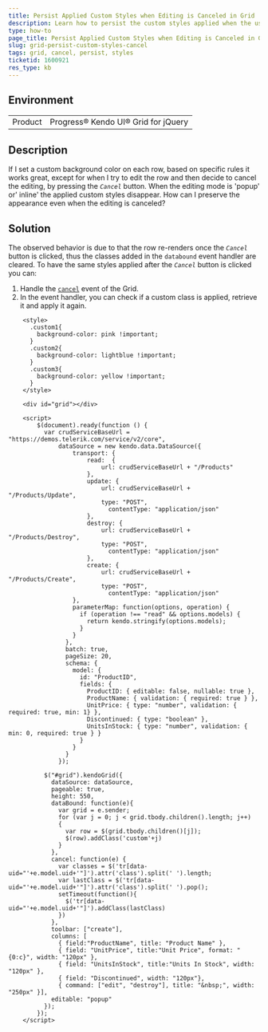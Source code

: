 ```yaml
---
title: Persist Applied Custom Styles when Editing is Canceled in Grid
description: Learn how to persist the custom styles applied when the user decides to cancel the editing in the Kendo UI Grid.
type: how-to
page_title: Persist Applied Custom Styles when Editing is Canceled in Grid - Kendo UI for jQuery Grid
slug: grid-persist-custom-styles-cancel
tags: grid, cancel, persist, styles
ticketid: 1600921
res_type: kb
---
```


## Environment

<table>	
	<tr>
		<td>Product</td>
		<td>Progress® Kendo UI® Grid for jQuery</td>
	</tr>
</table>

## Description

If I set a custom background color on each row, based on specific rules it works great, except for when I try to edit the row and then decide to cancel the editing, by pressing the _`Cancel`_ button. When the editing mode is 'popup' or' inline' the applied custom styles disappear. 
How can I preserve the appearance even when the editing is canceled?

## Solution

The observed behavior is due to that the row re-renders once the _`Cancel`_ button is clicked, thus the classes added in the `databound` event handler are cleared. To have the same styles applied after the _`Cancel`_ button is clicked you can:
 
1. Handle the [`cancel`](https://docs.telerik.com/kendo-ui/api/javascript/ui/grid/events/cancel) event of the Grid.
1. In the event handler, you can check if a custom class is applied, retrieve it and apply it again.

```dojo
    <style>
      .custom1{
        background-color: pink !important;
      }
      .custom2{
        background-color: lightblue !important;
      }
      .custom3{
        background-color: yellow !important;
      }
    </style>

    <div id="grid"></div>

    <script>
        $(document).ready(function () {
          var crudServiceBaseUrl = "https://demos.telerik.com/service/v2/core",
              dataSource = new kendo.data.DataSource({
                  transport: {
                      read:  {
                          url: crudServiceBaseUrl + "/Products"
                      },
                      update: {
                          url: crudServiceBaseUrl + "/Products/Update",
                          type: "POST",
                  		    contentType: "application/json"
                      },
                      destroy: {
                          url: crudServiceBaseUrl + "/Products/Destroy",
                          type: "POST",
                  		    contentType: "application/json"
                      },
                      create: {
                          url: crudServiceBaseUrl + "/Products/Create",
                          type: "POST",
                  		    contentType: "application/json"
                  },
                  parameterMap: function(options, operation) {
                    if (operation !== "read" && options.models) {
                      return kendo.stringify(options.models);
                    }
                  }
                },
                batch: true,
                pageSize: 20,
                schema: {
                  model: {
                    id: "ProductID",
                    fields: {
                      ProductID: { editable: false, nullable: true },
                      ProductName: { validation: { required: true } },
                      UnitPrice: { type: "number", validation: { required: true, min: 1} },
                      Discontinued: { type: "boolean" },
                      UnitsInStock: { type: "number", validation: { min: 0, required: true } }
                    }
                  }
                }
              });

          $("#grid").kendoGrid({
            dataSource: dataSource,
            pageable: true,
            height: 550,
            dataBound: function(e){
              var grid = e.sender;
              for (var j = 0; j < grid.tbody.children().length; j++)
              {            
                var row = $(grid.tbody.children()[j]);
                $(row).addClass('custom'+j)            
              }
            },
            cancel: function(e) {
              var classes = $('tr[data-uid="'+e.model.uid+'"]').attr('class').split(' ').length;
              var lastClass = $('tr[data-uid="'+e.model.uid+'"]').attr('class').split(' ').pop();
              setTimeout(function(){
                $('tr[data-uid="'+e.model.uid+'"]').addClass(lastClass)
              })
            },
            toolbar: ["create"],
            columns: [
              { field:"ProductName", title: "Product Name" },
              { field: "UnitPrice", title:"Unit Price", format: "{0:c}", width: "120px" },
              { field: "UnitsInStock", title:"Units In Stock", width: "120px" },
              { field: "Discontinued", width: "120px"},
              { command: ["edit", "destroy"], title: "&nbsp;", width: "250px" }],
            editable: "popup"
          });
        });
    </script>
```
